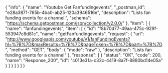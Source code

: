 {
  "info": {
    "name": "Youtube Get Fanfundingevents",
    "_postman_id": "e28a3871-765b-4ba0-ab25-120a3946516e",
    "description": "Lists fan funding events for a channel.",
    "schema": "https://schema.getpostman.com/json/collection/v2.0.0/"
  },
  "item": [
    {
      "name": "fanfundingevents",
      "item": [
        {
          "id": "f8b70d77-49aa-475c-929f-553947c8d81c",
          "name": "getFanfundingevents",
          "request": {
            "url": "http://www.googleapis.com/youtube/v1/fanFundingEvents?hl=%7B%7D&maxResults=%7B%7D&pageToken=%7B%7D&part=%7B%7D",
            "method": "GET",
            "body": {
              "mode": "raw"
            },
            "description": "Lists fan funding events for a channel"
          },
          "response": [
            {
              "status": "OK",
              "code": 200,
              "name": "Response_200",
              "id": "c013e31a-c33c-4419-8a7f-8880bd14e05a"
            }
          ]
        }
      ]
    }
  ]
}
